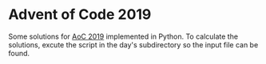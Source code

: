 # Advent of Code 2019

Some solutions for [AoC 2019](https://adventofcode.com/2019) implemented in Python.
To calculate the solutions, excute the script in the day's subdirectory so the input file can be found.
